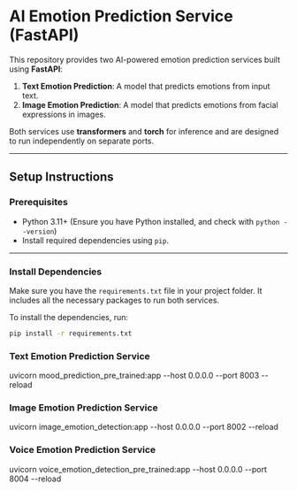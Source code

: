 # AI Emotion Prediction Service (FastAPI)

This repository provides two AI-powered emotion prediction services built using **FastAPI**:

1. **Text Emotion Prediction**: A model that predicts emotions from input text.
2. **Image Emotion Prediction**: A model that predicts emotions from facial expressions in images.

Both services use **transformers** and **torch** for inference and are designed to run independently on separate ports.

---

## Setup Instructions

### Prerequisites

- Python 3.11+ (Ensure you have Python installed, and check with `python --version`)
- Install required dependencies using `pip`.

---

### Install Dependencies

Make sure you have the `requirements.txt` file in your project folder. It includes all the necessary packages to run both services.

To install the dependencies, run:

```bash
pip install -r requirements.txt
```
### Text Emotion Prediction Service

uvicorn mood_prediction_pre_trained:app --host 0.0.0.0 --port 8003 --reload

### Image Emotion Prediction Service

uvicorn image_emotion_detection:app --host 0.0.0.0 --port 8002 --reload

### Voice Emotion Prediction Service

uvicorn voice_emotion_detection_pre_trained:app --host 0.0.0.0 --port 8004  --reload
